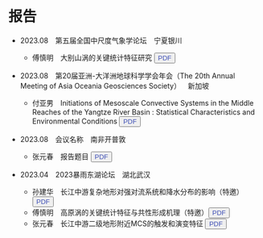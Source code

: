 # 报告

- 2023.08&emsp;第五届全国中尺度气象学论坛&emsp;宁夏银川
  - 傅慎明&emsp;大别山涡的关键统计特征研究 <button><a href="/pdf" style="text-decoration: none; color: #3F50B6;">PDF</a></button>
- 2023.08&emsp;第20届亚洲-大洋洲地球科学学会年会（The 20th Annual Meeting of Asia Oceania Geosciences Society）&emsp;新加坡
  - 付亚男&emsp;Initiations of Mesoscale Convective Systems in the Middle Reaches of the Yangtze River Basin : Statistical Characteristics and Environmental Conditions <button><a href="/pdf" style="text-decoration: none; color: #3F50B6;">PDF</a></button>
- 2023.08&emsp;会议名称&emsp;南非开普敦
  - 张元春&emsp;报告题目 <button><a href="/pdf" style="text-decoration: none; color: #3F50B6;">PDF</a></button>
- 2023.04&emsp;2023暴雨东湖论坛&emsp;湖北武汉
  - 孙建华&emsp;长江中游复杂地形对强对流系统和降水分布的影响（特邀）<button><a href="/pdf" style="text-decoration: none; color: #3F50B6;">PDF</a></button>
  - 傅慎明&emsp;高原涡的关键统计特征与共性形成机理（特邀）<button><a href="/pdf" style="text-decoration: none; color: #3F50B6;">PDF</a></button>
  - 张元春&emsp;长江中游二级地形附近MCS的触发和演变特征 <button><a href="/pdf" style="text-decoration: none; color: #3F50B6;">PDF</a></button>


  <br><br><br>
